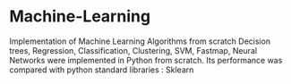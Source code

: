 # Machine-Learning
Implementation of Machine Learning Algorithms from scratch
Decision trees, Regression, Classification, Clustering, SVM, Fastmap, Neural Networks were implemented in Python from scratch. Its performance was compared with python standard libraries : Sklearn
